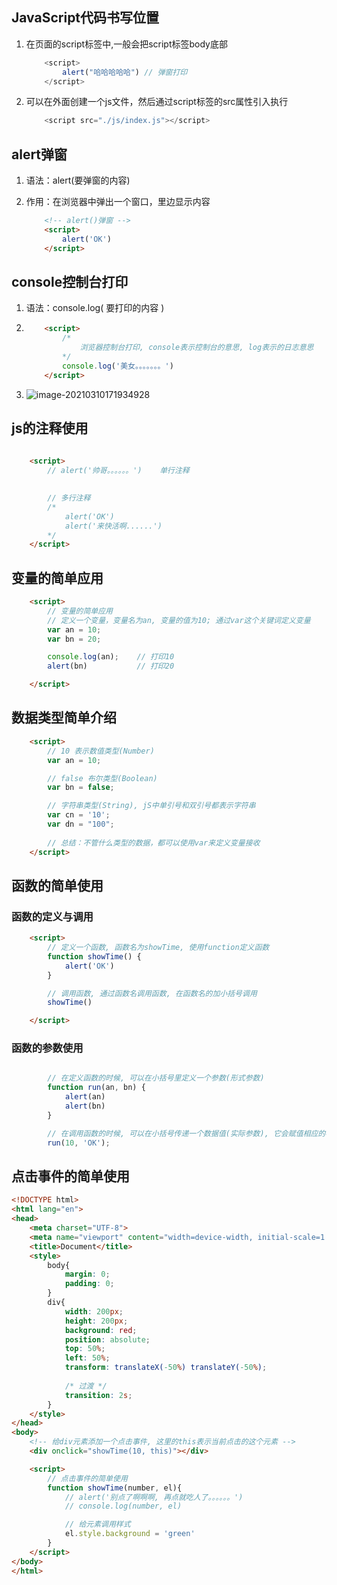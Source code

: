 ## JavaScript代码书写位置

1. 在页面的script标签中,一般会把script标签body底部

   ```js
       <script>
           alert("哈哈哈哈哈") // 弹窗打印
       </script>
   ```

2. 可以在外面创建一个js文件，然后通过script标签的src属性引入执行

   ```js
       <script src="./js/index.js"></script>
   ```


## alert弹窗

1. 语法：alert(要弹窗的内容)

2. 作用：在浏览器中弹出一个窗口，里边显示内容

   ```html
       <!-- alert()弹窗 -->
       <script>
           alert('OK')    
       </script>
   ```

## console控制台打印

1. 语法：console.log( 要打印的内容 )

2. ```html
       <script>
           /* 
               浏览器控制台打印, console表示控制台的意思, log表示的日志意思
           */
           console.log('美女。。。。。。。')
       </script>
   ```

3. ![image-20210310171934928](JavaScript课堂笔记.assets/image-20210310171934928.png) 

## js的注释使用

```html
    
    <script>
        // alert('帅哥。。。。。。')    单行注释

        
        // 多行注释
        /*
            alert('OK')
            alert('来快活啊......')
        */
    </script>
```

## 变量的简单应用

```html
    <script>
        // 变量的简单应用
        // 定义一个变量，变量名为an, 变量的值为10; 通过var这个关键词定义变量
        var an = 10;
        var bn = 20;

        console.log(an);    // 打印10
        alert(bn)           // 打印20

    </script>
```

## 数据类型简单介绍

```html
    <script>
        // 10 表示数值类型(Number)
        var an = 10;

        // false 布尔类型(Boolean)
        var bn = false;

        // 字符串类型(String), jS中单引号和双引号都表示字符串
        var cn = '10';
        var dn = "100";
        
        // 总结：不管什么类型的数据，都可以使用var来定义变量接收
    </script>
```

## 函数的简单使用

### 函数的定义与调用

```html
    <script>
        // 定义一个函数, 函数名为showTime, 使用function定义函数
        function showTime() {
            alert('OK')
        }

        // 调用函数, 通过函数名调用函数, 在函数名的加小括号调用
        showTime()

    </script>
```

### 函数的参数使用

```js

        // 在定义函数的时候, 可以在小括号里定义一个参数(形式参数)
        function run(an, bn) {
            alert(an)
            alert(bn)
        }

        // 在调用函数的时候, 可以在小括号传递一个数据值(实际参数), 它会赋值相应的参数
        run(10, 'OK');
```

## 点击事件的简单使用

```html
<!DOCTYPE html>
<html lang="en">
<head>
    <meta charset="UTF-8">
    <meta name="viewport" content="width=device-width, initial-scale=1.0">
    <title>Document</title>
    <style>
        body{
            margin: 0;
            padding: 0;
        }
        div{
            width: 200px;
            height: 200px;
            background: red;
            position: absolute;
            top: 50%;
            left: 50%;
            transform: translateX(-50%) translateY(-50%);
            
            /* 过渡 */
            transition: 2s;
        }
    </style>
</head>
<body>
    <!-- 给div元素添加一个点击事件, 这里的this表示当前点击的这个元素 -->
    <div onclick="showTime(10, this)"></div>

    <script>
        // 点击事件的简单使用
        function showTime(number, el){
            // alert('别点了啊啊啊, 再点就吃人了。。。。。。')
            // console.log(number, el)

            // 给元素调用样式
            el.style.background = 'green'
        }
    </script>
</body>
</html>
```





